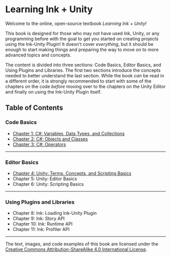 # Learning Ink + Unity

Welcome to the online, open-source textbook *Learning Ink + Unity*!

This book is designed for those who may not have used Ink, Unity, or any programming before with the goal to get you started on creating projects using the Ink-Unity Plugin! It doesn't cover *everything*, but it should be enough to start making things and preparing the way to move on to more advanced topics and concepts.

The content is divided into three sections: Code Basics, Editor Basics, and Using Plugins and Libraries. The first two sections introduce the concepts needed to better understand the last section. While the book *can* be read in a different order, it is strongly recommended to start with some of the chapters on the code *before* moving over to the chapters on the Unity Editor and finally on using the Ink-Unity Plugin itself.

## Table of Contents

### Code Basics

- [Chapter 1: C#: Variables, Data Types, and Collections](./chapter1/index.md)
- [Chapter 2: C#: Objects and Classes](./chapter2/index.md)
- [Chapter 3: C#: Operators](./chapter3/index.md)

---

### Editor Basics

- [Chapter 4: Unity: Terms, Concepts, and Scripting Basics](./chapter4/index.md)
- Chapter 5: Unity: Editor Basics
- Chapter 6: Unity: Scripting Basics

---

### Using Plugins and Libraries

- Chapter 8: Ink: Loading Ink-Unity Plugin
- Chapter 9: Ink: Story API
- Chapter 10: Ink: Runtime API
- Chapter 11: Ink: Profiler API

---

The text, images, and code examples of this book are licensed under the [Creative Commons Attribution-ShareAlike 4.0 International License](https://creativecommons.org/licenses/by-sa/4.0/).
